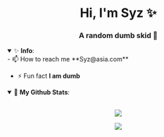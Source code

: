 <h1 align="center">Hi, I'm Syz ✨</h1>
<h3 align="center">A random dumb skid 💸</h3>
<details open>
 <summary> ✨ <b>Info</b>: </summary>
- 📫 How to reach me **Syz@asia.com**

- ⚡ Fun fact **I am dumb**
</details>

<details open>
 <summary> 💸 <b>My Github Stats</b>: </summary>
<br>
<p align = "center">
  <img src = "https://github-stats-51zyiojh0.vercel.app/api?username=k6d&bg_color=00000000&title_color=ff6e96&text_color=A5A5B6&hide_border=true&show_icons=false">
</p>

<p align = "center">
  <img src = "https://discord.c99.nl/widget/theme-4/770165136278683668.png">
 </p>
</details>
